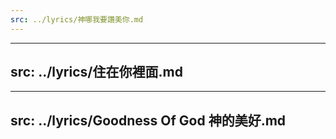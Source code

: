 ```yaml
---
src: ../lyrics/神哪我要讚美你.md
---
```

---
src: ../lyrics/住在你裡面.md
---
---
src: ../lyrics/Goodness Of God 神的美好.md
---